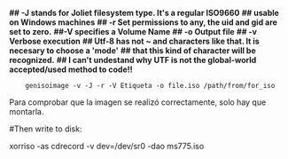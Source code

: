 __## -J stands for Joliet filesystem type. It's a regular ISO9660__
__## usable on Windows machines__
__## -r Set permissions to any, the uid and gid are set to zero.__
__##-V specifies a Volume Name__
__## -o Output file__
__## -v Verbose execution__
__## Utf-8 has not ~ and characters like that. It is necesary to choose a 'mode'__
__## that this kind of character will be recognized.__
__## I can't undestand why UTF is not the global-world accepted/used method to code!!__

		genisoimage -v -J -r -V Etiqueta -o file.iso /path/from/for_iso

Para comprobar que la imagen se realizó correctamente, solo hay que montarla.

#Then write to disk:

xorriso -as cdrecord -v dev=/dev/sr0 -dao ms775.iso
